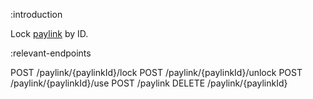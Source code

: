 :introduction

Lock [paylink](/paylink-api/) by ID.

:relevant-endpoints

POST /paylink/{paylinkId}/lock
POST /paylink/{paylinkId}/unlock
POST /paylink/{paylinkId}/use
POST /paylink
DELETE /paylink/{paylinkId}
